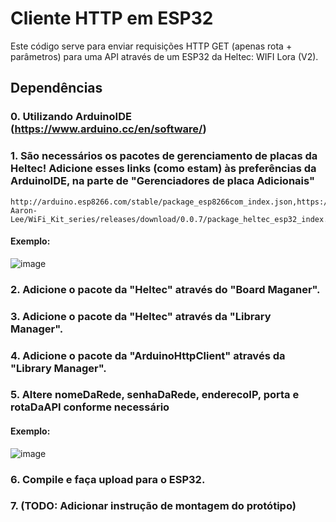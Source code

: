 # Cliente HTTP em ESP32

Este código serve para enviar requisições HTTP GET (apenas rota + parâmetros) para uma API através de um ESP32 da Heltec: WIFI Lora (V2). 

## Dependências

### 0. Utilizando ArduinoIDE (https://www.arduino.cc/en/software/)

### 1. São necessários os pacotes de gerenciamento de placas da Heltec! Adicione esses links (como estam) às preferências da ArduinoIDE, na parte de "Gerenciadores de placa Adicionais"

```
http://arduino.esp8266.com/stable/package_esp8266com_index.json,https://github.com/Heltec-Aaron-Lee/WiFi_Kit_series/releases/download/0.0.7/package_heltec_esp32_index.json
```
#### Exemplo:
![image](https://github.com/Twelve-Sports/esp32/assets/95541125/0aa35ff7-56c0-4f6e-baa9-d94d03fec34d)

### 2. Adicione o pacote da "Heltec" através do "Board Maganer".

### 3. Adicione o pacote da "Heltec" através da "Library Manager".

### 4. Adicione o pacote da "ArduinoHttpClient" através da "Library Manager".

### 5. Altere nomeDaRede, senhaDaRede, enderecoIP, porta e rotaDaAPI conforme necessário

#### Exemplo:
![image](https://github.com/Twelve-Sports/esp32/assets/95541125/8ba787ff-585a-45dc-8bba-2363c037c81f)

### 6. Compile e faça upload para o ESP32.

### 7. (TODO: Adicionar instrução de montagem do protótipo)
